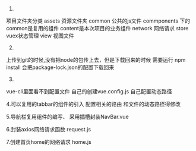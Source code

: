 1.
项目文件夹分类
assets 资源文件夹
common 公共的js文件
commponents 下的common是复用的组件 content是本次项目的业务组件
network 网络请求
store vuex状态管理
view 视图文件


2.
上传到git的时候,没有把node的包传上去，但是下载回来的时候
需要运行 npm install 会把package-lock.json的配置下载回来

3.
vue-cli里面看不到配置文件
自己的创建vue.config.js
自己配置动态路径


4.可以复用的tabbar的组件的引入
配置相关的路由
和文件的动态路径得修改


5.导航栏复用组件的编写、
采用插槽封装NavBar.vue


6.封装axios网络请求函数
request.js


7.创建首页home的网络请求
home.js















